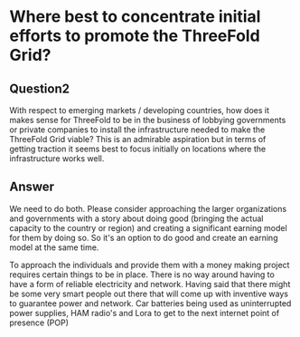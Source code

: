 # Where best to concentrate initial efforts to promote the ThreeFold Grid?

## Question2

With respect to emerging markets / developing countries, how does it makes sense for ThreeFold to be in the business of lobbying governments or private companies to install the infrastructure needed to make the ThreeFold Grid viable? This is an admirable aspiration but in terms of getting traction it seems best to focus initially on locations where the infrastructure works well.

## Answer

We need to do both. Please consider approaching the larger organizations and governments with a story about doing good (bringing the actual capacity to the country or region) and creating a significant earning model for them by doing so. So it's an option to do good and create an earning model at the same time.

To approach the individuals and provide them with a money making project requires certain things to be in place. There is no way around having to have a form of reliable electricity and network. Having said that there might be some very smart people out there that will come up with inventive ways to guarantee power and network. Car batteries being used as uninterrupted power supplies, HAM radio's and Lora to get to the next internet point of presence (POP)